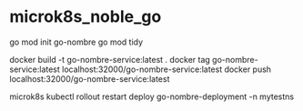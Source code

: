 # microk8s_noble_go

go mod init go-nombre
go mod tidy

docker build -t go-nombre-service:latest .
docker tag go-nombre-service:latest localhost:32000/go-nombre-service:latest
docker push localhost:32000/go-nombre-service:latest

microk8s kubectl rollout restart deploy go-nombre-deployment -n mytestns
